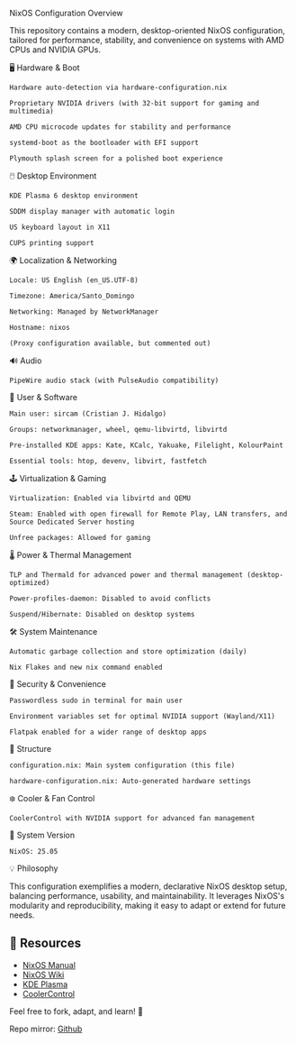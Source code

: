 NixOS Configuration Overview

This repository contains a modern, desktop-oriented NixOS configuration, tailored for performance, stability, and convenience on systems with AMD CPUs and NVIDIA GPUs.


🖥️ Hardware & Boot

    Hardware auto-detection via hardware-configuration.nix

    Proprietary NVIDIA drivers (with 32-bit support for gaming and multimedia)

    AMD CPU microcode updates for stability and performance

    systemd-boot as the bootloader with EFI support

    Plymouth splash screen for a polished boot experience

🖱️ Desktop Environment

    KDE Plasma 6 desktop environment

    SDDM display manager with automatic login

    US keyboard layout in X11

    CUPS printing support

🌍 Localization & Networking

    Locale: US English (en_US.UTF-8)

    Timezone: America/Santo_Domingo

    Networking: Managed by NetworkManager

    Hostname: nixos

    (Proxy configuration available, but commented out)

🔊 Audio

    PipeWire audio stack (with PulseAudio compatibility)

👤 User & Software

    Main user: sircam (Cristian J. Hidalgo)

    Groups: networkmanager, wheel, qemu-libvirtd, libvirtd

    Pre-installed KDE apps: Kate, KCalc, Yakuake, Filelight, KolourPaint

    Essential tools: htop, devenv, libvirt, fastfetch

🕹️ Virtualization & Gaming

    Virtualization: Enabled via libvirtd and QEMU

    Steam: Enabled with open firewall for Remote Play, LAN transfers, and Source Dedicated Server hosting

    Unfree packages: Allowed for gaming

🌡️ Power & Thermal Management

    TLP and Thermald for advanced power and thermal management (desktop-optimized)

    Power-profiles-daemon: Disabled to avoid conflicts

    Suspend/Hibernate: Disabled on desktop systems

🛠️ System Maintenance

    Automatic garbage collection and store optimization (daily)

    Nix Flakes and new nix command enabled

🔐 Security & Convenience

    Passwordless sudo in terminal for main user

    Environment variables set for optimal NVIDIA support (Wayland/X11)

    Flatpak enabled for a wider range of desktop apps
    

 📁 Structure

    configuration.nix: Main system configuration (this file)

    hardware-configuration.nix: Auto-generated hardware settings


❄️ Cooler & Fan Control

    CoolerControl with NVIDIA support for advanced fan management

📝 System Version

    NixOS: 25.05

💡 Philosophy

This configuration exemplifies a modern, declarative NixOS desktop setup, balancing performance, usability, and maintainability. It leverages NixOS's modularity and reproducibility, making it easy to adapt or extend for future needs.


## 🔗 Resources

- [NixOS Manual](https://nixos.org/manual/nixos/stable/)
- [NixOS Wiki](https://nixos.wiki/)
- [KDE Plasma](https://kde.org/plasma-desktop/)
- [CoolerControl](https://github.com/codifryed/coolercontrol)


Feel free to fork, adapt, and learn! 🚀

Repo mirror: [Github](https://gitlab.com/S1RCAM/personal-nix-configuration)
